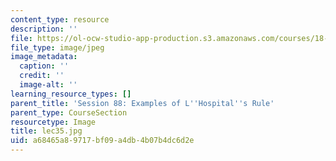 ```yaml
---
content_type: resource
description: ''
file: https://ol-ocw-studio-app-production.s3.amazonaws.com/courses/18-01sc-single-variable-calculus-fall-2010/a68465a89717bf09a4db4b07b4dc6d2e_lec35.jpg
file_type: image/jpeg
image_metadata:
  caption: ''
  credit: ''
  image-alt: ''
learning_resource_types: []
parent_title: 'Session 88: Examples of L''Hospital''s Rule'
parent_type: CourseSection
resourcetype: Image
title: lec35.jpg
uid: a68465a8-9717-bf09-a4db-4b07b4dc6d2e
---
```


